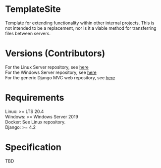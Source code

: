 # TemplateSite
Template for extending functionality within other internal projects. This is not intended to be a replacement, nor is it a viable method for transferring files between servers.

# Versions (Contributors)
For the Linux Server repository, see [here](https://github.com/Ozzy-P/WebSocketFTP)\
For the Windows Server repository, see [here](https://github.com/Ozzy-P/WebSocketLegacy)\
For the generic Django MVC web repository, see [here](https://github.com/Ozzy-P/Web)

# Requirements
Linux: >= LTS 20.4\
Windows: >= Windows Server 2019\
Docker: See Linux repository.\
Django: >= 4.2

# Specification
TBD

